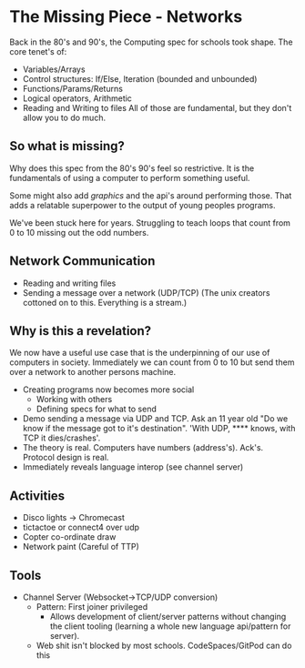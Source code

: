 The Missing Piece - Networks
============================

Back in the 80's and 90's, the Computing spec for schools took shape.
The core tenet's of:
* Variables/Arrays
* Control structures: If/Else, Iteration (bounded and unbounded)
* Functions/Params/Returns
* Logical operators, Arithmetic
* Reading and Writing to files
All of those are fundamental, but they don't allow you to do much.


So what is missing?
-------------------
Why does this spec from the 80's 90's feel so restrictive.
It is the fundamentals of using a computer to perform something useful.

Some might also add _graphics_ and the api's around performing those.
That adds a relatable superpower to the output of young peoples programs.

We've been stuck here for years.
Struggling to teach loops that count from 0 to 10 missing out the odd numbers.


Network Communication
---------------------

* Reading and writing files
* Sending a message over a network (UDP/TCP)
(The unix creators cottoned on to this. Everything is a stream.)


Why is this a revelation?
-------------------------

We now have a useful use case that is the underpinning of our use of computers in society.
Immediately we can count from 0 to 10 but send them over a network to another persons machine.

* Creating programs now becomes more social
    * Working with others
    * Defining specs for what to send
* Demo sending a message via UDP and TCP. Ask an 11 year old "Do we know if the message got to it's destination". 'With UDP, **** knows, with TCP it dies/crashes'.
* The theory is real. Computers have numbers (address's). Ack's. Protocol design is real.
* Immediately reveals language interop (see channel server)


Activities
----------

* Disco lights -> Chromecast
* tictactoe or connect4 over udp
* Copter co-ordinate draw
* Network paint (Careful of TTP)


Tools
-----

* Channel Server (Websocket->TCP/UDP conversion)
    * Pattern: First joiner privileged
        * Allows development of client/server patterns without changing the client tooling (learning a whole new language api/pattern for server).
    * Web shit isn't blocked by most schools. CodeSpaces/GitPod can do this

